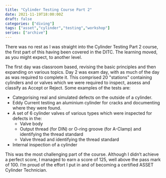 ```yaml
---
title: "Cylinder Testing Course Part 2"
date: 2021-11-19T18:00:00Z
draft: false
categories: ["diving"]
tags: ["asset","cylinder","testing","workshop"]
series: ["archive"]
---
```


There was no rest as I was straight into the Cylinder Testing Part 2 course, the first part of this having been covered in the DITC. The learning moved, as you might expect, to another level.

The first day was classroom based, revising the basic principles and then expanding on various topics. Day 2 was exam day, with as much of the day as was required to complete it. This comprised 20 "stations" containing cylinders and or valves which we were required to inspect, assess and classify as Accept or Reject. Some examples of the tests are:

- Categorising real and simulated defects on the outside of a cylinder.
- Eddy Current testing an aluminium cylinder for cracks and documenting where they were found.
- A set of 6 cylinder valves of various types which were inspected for defects in the:
  - Valve body
  - Output thread (for DIN) or O-ring groove (for A-Clamp) and identifying the thread standard
  - Valve thread and identifying the thread standard
- Internal inspection of a cylinder

This was the most challenging part of the course. Although I didn’t achieve a perfect score, I managed to earn a score of 125, well above the pass mark of 100. I’m proud of the effort I put in and of becoming a certified ASSET Cylinder Technician.
